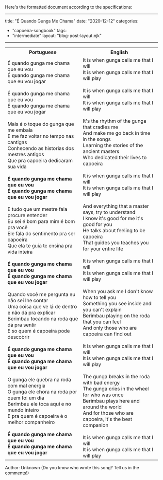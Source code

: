 Here's the formatted document according to the specifications:

---
title: "É Quando Gunga Me Chama"
date: "2020-12-12"
categories: 
  - "capoeira-songbook"
tags: 
  - "intermediate"
layout: "blog-post-layout.njk"
---

<table class="capoeira-table">
    <tr class="header-row">
        <th>Portuguese</th>
        <th>English</th>
    </tr>
    <tr>
        <td>É quando gunga me chama que eu vou<br>
        É quando gunga me chama que eu vou jogar<br>
        <br>
        É quando gunga me chama que eu vou<br>
        É quando gunga me chama que eu vou jogar<br>
        <br>
        Mais é o toque do gunga que me embala<br>
        E me faz voltar no tempo nas cantigas<br>
        Conhecendo as historias dos mestres antigos<br>
        Que pra capoeira dedicaram sua vida<br>
        <br>
        <strong>É quando gunga me chama que eu vou<br>
        É quando gunga me chama que eu vou jogar</strong><br>
        <br>
        E tudo que um mestre fala procure entender<br>
        Eu sei é bom para mim é bom pra você<br>
        Ele fala do sentimento pra ser capoeira<br>
        Que ela te guia te ensina pra vida inteira<br>
        <br>
        <strong>É quando gunga me chama que eu vou<br>
        É quando gunga me chama que eu vou jogar</strong><br>
        <br>
        Quando você me pergunta eu não sei lhe contar<br>
        Uma coisa que ve lá de dentro e não dá pra explicar<br>
        Berimbau tocando na roda que dá pra sentir<br>
        E so quem é capoeira pode descobrir<br>
        <br>
        <strong>É quando gunga me chama que eu vou<br>
        É quando gunga me chama que eu vou jogar</strong><br>
        <br>
        O gunga ele quebra na roda com mal energia<br>
        O gunga ele chora na roda por quem foi um dia<br>
        Berimbau ele toca aqui e no mundo inteiro<br>
        E pra quem é capoeira é o melhor companheiro<br>
        <br>
        <strong>É quando gunga me chama que eu vou<br>
        É quando gunga me chama que eu vou jogar</strong></td>
        <td>It is when gunga calls me that I will<br>
        It is when gunga calls me that I will play<br>
        <br>
        It is when gunga calls me that I will<br>
        It is when gunga calls me that I will play<br>
        <br>
        It's the rhythm of the gunga that cradles me<br>
        And make me go back in time in the songs<br>
        Learning the stories of the ancient masters<br>
        Who dedicated their lives to capoeira<br>
        <br>
        It is when gunga calls me that I will<br>
        It is when gunga calls me that I will play<br>
        <br>
        And everything that a master says, try to understand<br>
        I know it's good for me it's good for you<br>
        He talks about feeling to be capoeira<br>
        That guides you teaches you for your entire life<br>
        <br>
        It is when gunga calls me that I will<br>
        It is when gunga calls me that I will play<br>
        <br>
        When you ask me I don't know how to tell you<br>
        Something you see inside and you can't explain<br>
        Berimbau playing on the roda that you can feel<br>
        And only those who are capoeira can find out<br>
        <br>
        It is when gunga calls me that I will<br>
        It is when gunga calls me that I will play<br>
        <br>
        The gunga breaks in the roda with bad energy<br>
        The gunga cries in the wheel for who was once<br>
        Berimbau plays here and around the world<br>
        And for those who are capoeira, it's the best companion<br>
        <br>
        It is when gunga calls me that I will<br>
        It is when gunga calls me that I will play</td>
    </tr>
</table>

<figcaption>
Author: Unknown (Do you know who wrote this song? Tell us in the comments!)
</figcaption>
